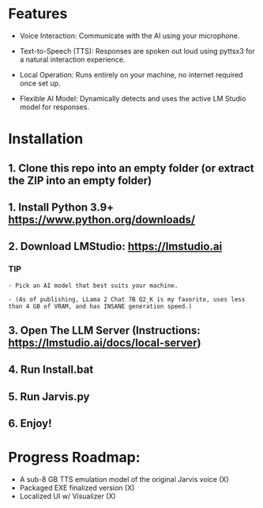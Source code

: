 # Features
- Voice Interaction: Communicate with the AI using your microphone.

- Text-to-Speech (TTS): Responses are spoken out loud using pyttsx3 for a natural interaction experience.
  
- Local Operation: Runs entirely on your machine, no internet required once set up.
  
- Flexible AI Model: Dynamically detects and uses the active LM Studio model for responses.
  
# Installation
## 1. Clone this repo into an empty folder (or extract the ZIP into an empty folder)
## 1. Install Python 3.9+ https://www.python.org/downloads/
## 2. Download LMStudio: https://lmstudio.ai
### TIP
    - Pick an AI model that best suits your machine.
      
    - (As of publishing, LLama 2 Chat 7B Q2_K is my favorite, uses less than 4 GB of VRAM, and has INSANE generation speed.)

## 3. Open The LLM Server (Instructions: https://lmstudio.ai/docs/local-server)
## 4. Run Install.bat
## 5. Run Jarvis.py
## 6. Enjoy!

# Progress Roadmap:
 - A sub-8 GB TTS emulation model of the original Jarvis voice (X)
 - Packaged EXE finalized version (X)
 - Localized UI w/ Visualizer (X)
